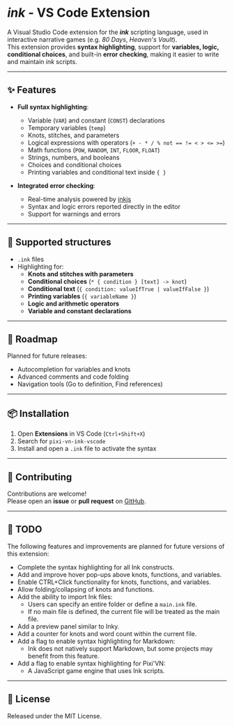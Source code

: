 # *ink* - VS Code Extension

A Visual Studio Code extension for the ***ink*** scripting language, used in interactive narrative games (e.g. *80 Days*, *Heaven's Vault*).  
This extension provides **syntax highlighting**, support for **variables, logic, conditional choices**, and built-in **error checking**, making it easier to write and maintain *ink* scripts.

---

## ✨ Features

- **Full syntax highlighting**:
  - Variable (`VAR`) and constant (`CONST`) declarations
  - Temporary variables (`temp`)
  - Knots, stitches, and parameters
  - Logical expressions with operators (`+ - * / % not == != < > <= >=`)
  - Math functions (`POW`, `RANDOM`, `INT`, `FLOOR`, `FLOAT`)
  - Strings, numbers, and booleans
  - Choices and conditional choices
  - Printing variables and conditional text inside `{ }`

- **Integrated error checking**:
  - Real-time analysis powered by [inkjs](https://github.com/y-lohse/inkjs)
  - Syntax and logic errors reported directly in the editor
  - Support for warnings and errors

<!-- - **File icon support**:
  - `.ink` files have a dedicated icon in the VS Code file tree -->

---

## 📂 Supported structures

- `.ink` files
- Highlighting for:
  - **Knots and stitches with parameters**
  - **Conditional choices** (`* { condition } [text] -> knot`)
  - **Conditional text** (`{ condition: valueIfTrue | valueIfFalse }`)
  - **Printing variables** (`{ variableName }`)
  - **Logic and arithmetic operators**
  - **Variable and constant declarations**

---

## 🚀 Roadmap

Planned for future releases:

- Autocompletion for variables and knots
- Advanced comments and code folding
- Navigation tools (Go to definition, Find references)

---

## 📦 Installation

1. Open **Extensions** in VS Code (`Ctrl+Shift+X`)
2. Search for `pixi-vn-ink-vscode`
3. Install and open a `.ink` file to activate the syntax

---

## 🤝 Contributing

Contributions are welcome!  
Please open an **issue** or **pull request** on [GitHub](https://github.com/DRincs-Productions/pixi-vn-ink-vscode).

---

## 📝 TODO

The following features and improvements are planned for future versions of this extension:

- Complete the syntax highlighting for all Ink constructs.
- Add and improve hover pop-ups above knots, functions, and variables.
- Enable CTRL+Click functionality for knots, functions, and variables.
- Allow folding/collapsing of knots and functions.
- Add the ability to import Ink files:
  - Users can specify an entire folder or define a `main.ink` file.
  - If no main file is defined, the current file will be treated as the main file.
- Add a preview panel similar to Inky.
- Add a counter for knots and word count within the current file.
- Add a flag to enable syntax highlighting for Markdown:
  - Ink does not natively support Markdown, but some projects may benefit from this feature.
- Add a flag to enable syntax highlighting for Pixi'VN:
  - A JavaScript game engine that uses Ink scripts.

---

## 📜 License

Released under the MIT License.
